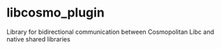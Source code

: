 # libcosmo_plugin
Library for bidirectional communication between Cosmopolitan Libc and native shared libraries
